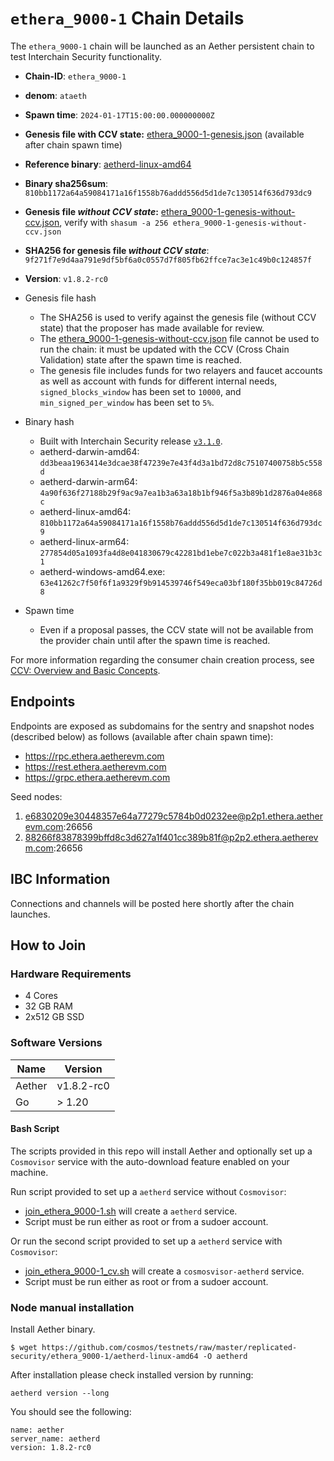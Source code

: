 # `ethera_9000-1` Chain Details

The `ethera_9000-1` chain will be launched as an Aether persistent chain to test Interchain Security functionality.

- **Chain-ID**: `ethera_9000-1`
- **denom**: `ataeth`
- **Spawn time**: `2024-01-17T15:00:00.000000000Z`
- **Genesis file with CCV state:** [ethera_9000-1-genesis.json](./ethera_9000-1-genesis.json) (available after chain spawn time)
- **Reference binary**: [aetherd-linux-amd64](./aetherd-linux-amd64)
- **Binary sha256sum**: `810bb1172a64a59084171a16f1558b76addd556d5d1de7c130514f636d793dc9`
- **Genesis file _without CCV state_:** [ethera_9000-1-genesis-without-ccv.json](./ethera_9000-1-genesis-without-ccv.json), verify with `shasum -a 256 ethera_9000-1-genesis-without-ccv.json`
- **SHA256 for genesis file _without CCV state_**: `9f271f7e9d4aa791e9df5bf6a0c0557d7f805fb62ffce7ac3e1c49b0c124857f`
- **Version**: `v1.8.2-rc0`

- Genesis file hash
  - The SHA256 is used to verify against the genesis file (without CCV state) that the proposer has made available for review.
  - The [ethera_9000-1-genesis-without-ccv.json](./ethera_9000-1-genesis-without-ccv.json) file cannot be used to run the chain: it must be updated with the CCV (Cross Chain Validation) state after the spawn time is reached.
  - The genesis file includes funds for two relayers and faucet accounts as well as account with funds for different internal needs, `signed_blocks_window` has been set to `10000`, and `min_signed_per_window` has been set to `5%`.
- Binary hash
  - Built with Interchain Security release [`v3.1.0`](https://github.com/cosmos/interchain-security/releases/tag/v3.1.0).
  - aetherd-darwin-amd64: `dd3beaa1963414e3dcae38f47239e7e43f4d3a1bd72d8c75107400758b5c558d`
  - aetherd-darwin-arm64: `4a90f636f27188b29f9ac9a7ea1b3a63a18b1bf946f5a3b89b1d2876a04e868c`
  - aetherd-linux-amd64: `810bb1172a64a59084171a16f1558b76addd556d5d1de7c130514f636d793dc9`
  - aetherd-linux-arm64: `277854d05a1093fa4d8e041830679c42281bd1ebe7c022b3a481f1e8ae31b3c1`
  - aetherd-windows-amd64.exe: `63e41262c7f50f6f1a9329f9b914539746f549eca03bf180f35bb019c84726d8`
- Spawn time
  - Even if a proposal passes, the CCV state will not be available from the provider chain until after the spawn time is reached.

For more information regarding the consumer chain creation process, see [CCV: Overview and Basic Concepts](https://github.com/cosmos/ibc/blob/main/spec/app/ics-028-cross-chain-validation/overview_and_basic_concepts.md).

## Endpoints

Endpoints are exposed as subdomains for the sentry and snapshot nodes (described below) as follows (available after chain spawn time):

- https://rpc.ethera.aetherevm.com
- https://rest.ethera.aetherevm.com
- https://grpc.ethera.aetherevm.com

Seed nodes:

1. e6830209e30448357e64a77279c5784b0d0232ee@p2p1.ethera.aetherevm.com:26656
1. 88266f83878399bffd8c3d627a1f401cc389b81f@p2p2.ethera.aetherevm.com:26656

## IBC Information

Connections and channels will be posted here shortly after the chain launches.

## How to Join

### Hardware Requirements

- 4 Cores
- 32 GB RAM
- 2x512 GB SSD

### Software Versions

| Name   | Version    |
| ------ | ---------- |
| Aether | v1.8.2-rc0 |
| Go     | > 1.20     |

#### Bash Script

The scripts provided in this repo will install Aether and optionally set up a `Cosmovisor` service with the auto-download feature enabled on your machine.

Run script provided to set up a `aetherd` service without `Cosmovisor`:

- [join_ethera_9000-1.sh](./join_ethera_9000-1.sh) will create a `aetherd` service.
- Script must be run either as root or from a sudoer account.

Or run the second script provided to set up a `aetherd` service with `Cosmovisor`:

- [join_ethera_9000-1_cv.sh](./join_ethera_9000-1_cv.sh) will create a `cosmosvisor-aetherd` service.
- Script must be run either as root or from a sudoer account.

### Node manual installation

Install Aether binary.

```
$ wget https://github.com/cosmos/testnets/raw/master/replicated-security/ethera_9000-1/aetherd-linux-amd64 -O aetherd
```

After installation please check installed version by running:

`aetherd version --long`

You should see the following:

```
name: aether
server_name: aetherd
version: 1.8.2-rc0
```
